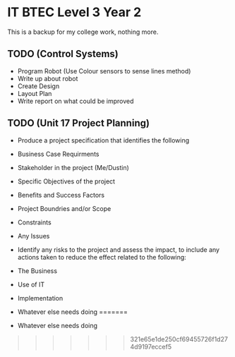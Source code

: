 # IT BTEC Level 3 Year 2
This is a backup for my college work, nothing more.

## TODO (Control Systems)
* Program Robot (Use Colour sensors to sense lines method)
* Write up about robot
* Create Design
* Layout Plan
* Write report on what could be improved

## TODO (Unit 17 Project Planning)
* Produce a project specification that identifies the following
* Business Case Requirments 
* Stakeholder in the project (Me/Dustin)
* Specific Objectives of the project
* Benefits and Success Factors
* Project Boundries and/or Scope
* Constraints
* Any Issues
* Identify any risks to the project and assess the impact, to include any actions taken to reduce the effect related to the following:
* The Business
* Use of IT
* Implementation

* Whatever else needs doing
=======
* Whatever else needs doing
>>>>>>> 321e65e1de250cf69455726f1d274d9197eccef5
